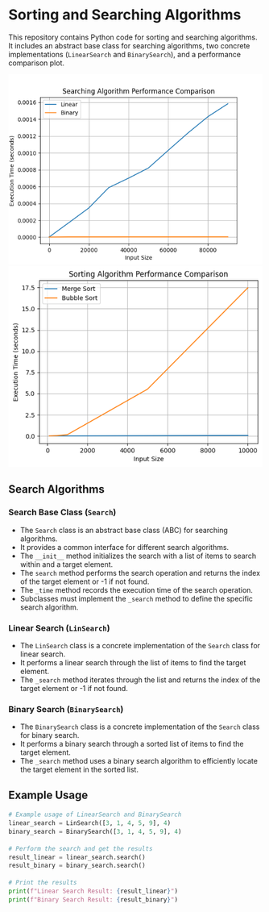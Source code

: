 # Sorting and Searching Algorithms

This repository contains Python code for sorting and searching algorithms. It includes an abstract base class for searching algorithms, two concrete implementations (`LinearSearch` and `BinarySearch`), and a performance comparison plot.

![Search time](search_time.png)
![Sort time](sort_time.png)

## Search Algorithms

### Search Base Class (`Search`)

- The `Search` class is an abstract base class (ABC) for searching algorithms.
- It provides a common interface for different search algorithms.
- The `__init__` method initializes the search with a list of items to search within and a target element.
- The `search` method performs the search operation and returns the index of the target element or -1 if not found.
- The `_time` method records the execution time of the search operation.
- Subclasses must implement the `_search` method to define the specific search algorithm.

### Linear Search (`LinSearch`)

- The `LinSearch` class is a concrete implementation of the `Search` class for linear search.
- It performs a linear search through the list of items to find the target element.
- The `_search` method iterates through the list and returns the index of the target element or -1 if not found.

### Binary Search (`BinarySearch`)

- The `BinarySearch` class is a concrete implementation of the `Search` class for binary search.
- It performs a binary search through a sorted list of items to find the target element.
- The `_search` method uses a binary search algorithm to efficiently locate the target element in the sorted list.

## Example Usage

```python
# Example usage of LinearSearch and BinarySearch
linear_search = LinSearch([3, 1, 4, 5, 9], 4)
binary_search = BinarySearch([3, 1, 4, 5, 9], 4)

# Perform the search and get the results
result_linear = linear_search.search()
result_binary = binary_search.search()

# Print the results
print(f"Linear Search Result: {result_linear}")
print(f"Binary Search Result: {result_binary}")
